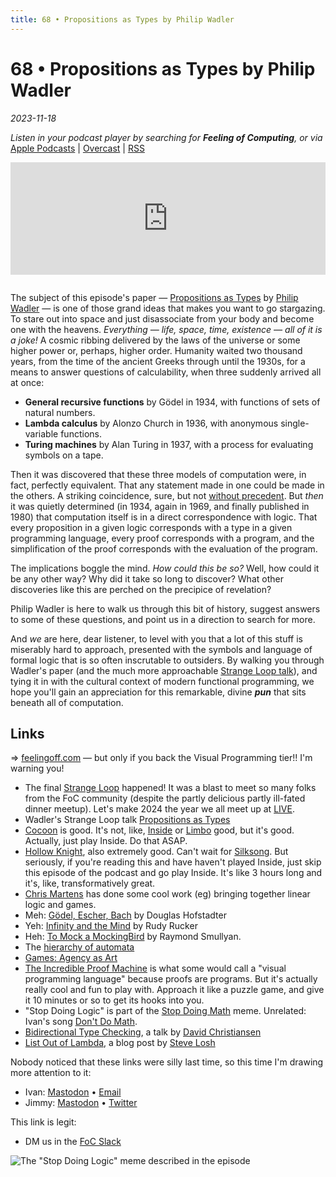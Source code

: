 ```yaml
---
title: 68 • Propositions as Types by Philip Wadler
---
```


# 68 • Propositions as Types by Philip Wadler

_2023-11-18_

_Listen in your podcast player by searching for **Feeling of Computing**, or via_ [Apple Podcasts](https://podcasts.apple.com/podcast/feeling-of-computing/id1265527976) \| [Overcast](https://overcast.fm/itunes1265527976) \| [RSS](https://omny.fm/shows/feeling-of-computing/playlists/podcast.rss)

<iframe src="https://omny.fm/shows/feeling-of-computing/propositions-as-types-by-philip-wadler/embed" width="100%" height="180" frameborder="0" style="margin-bottom: 1em"></iframe>

The subject of this episode's paper — [Propositions as Types](https://homepages.inf.ed.ac.uk/wadler/papers/propositions-as-types/propositions-as-types.pdf) by [Philip Wadler](https://en.wikipedia.org/wiki/Philip_Wadler) — is one of those grand ideas that makes you want to go stargazing. To stare out into space and just disassociate from your body and become one with the heavens. _Everything — life, space, time, existence — all of it is a joke!_ A cosmic ribbing delivered by the laws of the universe or some higher power or, perhaps, higher order. Humanity waited two thousand years, from the time of the ancient Greeks through until the 1930s, for a means to answer questions of calculability, when three suddenly arrived all at once:

- **General recursive functions** by Gödel in 1934, with functions of sets of natural numbers.
- **Lambda calculus** by Alonzo Church in 1936, with anonymous single-variable functions.
- **Turing machines** by Alan Turing in 1937, with a process for evaluating symbols on a tape.

Then it was discovered that these three models of computation were, in fact, perfectly equivalent. That any statement made in one could be made in the others. A striking coincidence, sure, but not [without precedent](https://en.wikipedia.org/wiki/Multiple_discovery). But _then_ it was quietly determined (in 1934, again in 1969, and finally published in 1980) that computation itself is in a direct correspondence with logic. That every proposition in a given logic corresponds with a type in a given programming language, every proof corresponds with a program, and the simplification of the proof corresponds with the evaluation of the program.

The implications boggle the mind. _How could this be so?_ Well, how could it be any other way? Why did it take so long to discover? What other discoveries like this are perched on the precipice of revelation?

Philip Wadler is here to walk us through this bit of history, suggest answers to some of these questions, and point us in a direction to search for more.

And _we_ are here, dear listener, to level with you that a lot of this stuff is miserably hard to approach, presented with the symbols and language of formal logic that is so often inscrutable to outsiders. By walking you through Wadler's paper (and the much more approachable [Strange Loop talk](https://www.youtube.com/watch?v=IOiZatlZtGU)), and tying it in with the cultural context of modern functional programming, we hope you'll gain an appreciation for this remarkable, divine _**pun**_ that sits beneath all of computation.

## Links

=> [feelingoff.com](https://feelingoff.com) — but only if you back the Visual Programming tier!! I'm warning you!

- The final [Strange Loop](https://thestrangeloop.com) happened! It was a blast to meet so many folks from the FoC community (despite the partly delicious partly ill-fated dinner meetup). Let's make 2024 the year we all meet up at [LIVE](https://liveprog.org).
- Wadler's Strange Loop talk [Propositions as Types](https://www.youtube.com/watch?v=IOiZatlZtGU)
- [Cocoon](https://www.cocoongame.com) is good. It's not, like, [Inside](https://playdead.com/games/inside/) or [Limbo](https://playdead.com/games/limbo/) good, but it's good. Actually, just play Inside. Do that ASAP.
- [Hollow Knight](https://www.hollowknight.com), also extremely good. Can't wait for [Silksong](https://hollowknightsilksong.com). But seriously, if you're reading this and have haven't played Inside, just skip this episode of the podcast and go play Inside. It's like 3 hours long and it's, like, transformatively great.
- [Chris Martens](https://www.convivial.tools) has done some cool work (eg) bringing together linear logic and games.
- Meh: [Gödel, Escher, Bach](https://en.wikipedia.org/wiki/Gödel,_Escher,_Bach) by Douglas Hofstadter
- Yeh: [Infinity and the Mind](https://en.wikipedia.org/wiki/Infinity_and_the_Mind) by Rudy Rucker
- Heh: [To Mock a MockingBird](https://en.wikipedia.org/wiki/To_Mock_a_Mockingbird) by Raymond Smullyan.
- The [hierarchy of automata](https://en.wikipedia.org/wiki/Automata_theory)
- [Games: Agency as Art](https://www.goodreads.com/book/show/48765399-games)
- [The Incredible Proof Machine](http://incredible.pm) is what some would call a "visual programming language" because proofs are programs. But it's actually really cool and fun to play with. Approach it like a puzzle game, and give it 10 minutes or so to get its hooks into you.
- "Stop Doing Logic" is part of the [Stop Doing Math](https://knowyourmeme.com/memes/stop-doing-math) meme. Unrelated: Ivan's song [Don't Do Math](https://ivanish.ca/dont-do-math/).
- [Bidirectional Type Checking](https://www.youtube.com/watch?v=utyBNDj7s2w), a talk by [David Christiansen](https://davidchristiansen.dk)
- [List Out of Lambda](https://stevelosh.com/blog/2013/03/list-out-of-lambda/), a blog post by [Steve Losh](https://stevelosh.com)

Nobody noticed that these links were silly last time, so this time I'm drawing more attention to it:

- Ivan: [Mastodon](https://mas.to/@todepond) • [Email](https://www.patreon.com/todepond)
- Jimmy: [Mastodon](https://mas.to/@todepond) • [Twitter](https://www.patreon.com/todepond)

This link is legit:

- DM us in the [FoC Slack](/community)

![The "Stop Doing Logic" meme described in the episode](/episodes/068/stop-doing-logic.jpg)
